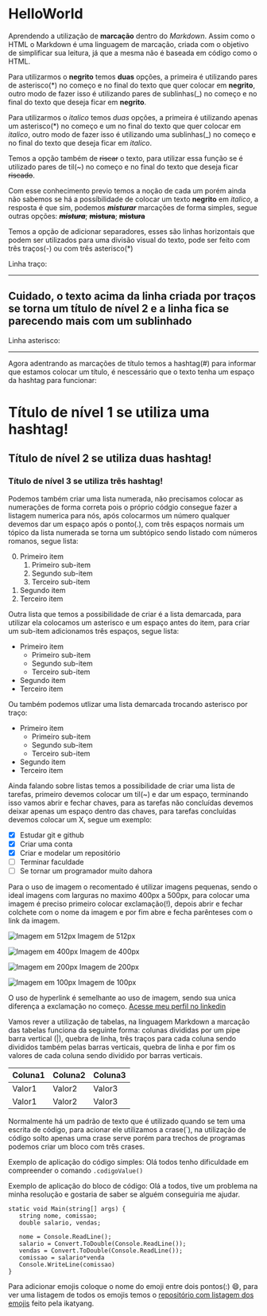 # HelloWorld

Aprendendo a utilização de **marcação** dentro do _Markdown_.
Assim como o HTML o Markdown é uma linguagem de marcação, criada com o objetivo de simplificar sua leitura, já que a mesma não é baseada em código como o HTML.

Para utilizarmos o **negrito** temos **duas** opções, a primeira é utilizando pares de asterisco(\*) no começo e no final do texto que quer colocar em **negrito**, outro modo de fazer isso é utilizando pares de sublinhas(\_) no começo e no final do texto que deseja ficar em **negrito**.

Para utilizarmos o _italico_ temos _duas_ opções, a primeira é utilizando apenas um asterisco(\*) no começo e um no final do texto que quer colocar em *italico*, outro modo de fazer isso é utilizando uma sublinhas(\_) no começo e no final do texto que deseja ficar em _italico_.

Temos a opção também de ~~riscar~~ o texto, para utilizar essa função se é utilizado pares de til(~) no começo e no final do texto que deseja ficar ~~riscado~~.

Com esse conhecimento previo temos a noção de cada um porém ainda não sabemos se há a possíbilidade de colocar um texto **negrito** em _italico_, a resposta é que sim, podemos _**misturar**_ marcações de forma simples, segue outras opções: _~~**mistura**~~_; ~~**mistura**~~; ~~**mistura**~~

Temos a opção de adicionar separadores, esses são linhas horizontais que podem ser utilizados para uma divisão visual do texto, pode ser feito com três traços(-) ou com três asterisco(\*)

Linha traço:

---

## Cuidado, o texto acima da linha criada por traços se torna um título de nível 2 e a linha fica se parecendo mais com um sublinhado

Linha asterisco:

---

Agora adentrando as marcações de título temos a hashtag(#) para informar que estamos colocar um título, é nescessário que o texto tenha um espaço da hashtag para funcionar:

# Título de nível 1 se utiliza uma hashtag!

## Título de nível 2 se utiliza duas hashtag!

### Título de nível 3 se utiliza três hashtag!

Podemos também criar uma lista numerada, não precisamos colocar as numerações de forma correta pois o próprio códgio consegue fazer a listagem numerica para nós, após colocarmos um número qualquer devemos dar um espaço após o ponto(.), com três espaços normais um tópico da lista numerada se torna um subtópico sendo listado com números romanos, segue lista:

0. Primeiro item
   1. Primeiro sub-item
   1. Segundo sub-item
   1. Terceiro sub-item
0. Segundo item
0. Terceiro item

Outra lista que temos a possibilidade de criar é a lista demarcada, para utilizar ela colocamos um asterisco e um espaço antes do item, para criar um sub-item adicionamos três espaços, segue lista:

* Primeiro item
   * Primeiro sub-item
   * Segundo sub-item
   * Terceiro sub-item
* Segundo item
* Terceiro item

Ou também podemos utlizar uma lista demarcada trocando asterisco por traço:

- Primeiro item
   - Primeiro sub-item
   - Segundo sub-item
   - Terceiro sub-item
- Segundo item
- Terceiro item

Ainda falando sobre listas temos a possibilidade de criar uma lista de tarefas, primeiro devemos colocar um til(~) e dar um espaço, terminando isso vamos abrir e fechar chaves, para as tarefas não concluídas devemos deixar apenas um espaço dentro das chaves, para tarefas concluídas devemos colocar um X, segue um exemplo:

- [X] Estudar git e github
- [X] Criar uma conta
- [X] Criar e modelar um repositório
- [ ] Terminar faculdade
- [ ] Se tornar um programador muito dahora

Para o uso de imagem o recomentado é utilizar imagens pequenas, sendo o ideal imagens com larguras no maximo 400px a 500px, para colocar uma imagem é preciso primeiro colocar exclamação(!), depois abrir e fechar colchete com o nome da imagem e por fim abre e fecha parênteses com o link da imagem.

![Imagem em 512px](https://github.com/FelipeVandevelde/HelloWorld/assets/148922578/0b0387ce-a337-4927-899d-faf35810b261)
Imagem de 512px

![Imagem em 400px](https://github.com/FelipeVandevelde/HelloWorld/assets/148922578/b681a721-df96-48f4-bdf7-5425866ced11)
Imagem de 400px

![Imagem em 200px](https://github.com/FelipeVandevelde/HelloWorld/assets/148922578/387bf453-1562-4185-af7d-96ebe0d4eb71)
Imagem de 200px

![Imagem em 100px](https://github.com/FelipeVandevelde/HelloWorld/assets/148922578/1570e651-47c0-44bd-99b1-536622b3d8a0)
Imagem de 100px

O uso de hyperlink é semelhante ao uso de imagem, sendo sua unica diferença a exclamação no começo.
[Acesse meu perfil no linkedin](https://www.linkedin.com/in/felipe-vandevelde-a54a81266/)

Vamos rever a utilização de tabelas, na linguagem Markdown a marcação das tabelas funciona da seguinte forma:
colunas divididas por um pipe barra vertical (|), quebra de linha, três traços para cada coluna sendo divididos também pelas barras verticais, quebra de linha e por fim os valores de cada coluna sendo dividido por barras verticais.

Coluna1|Coluna2|Coluna3
---|---|---
Valor1|Valor2|Valor3
Valor1|Valor2|Valor3

Normalmente há um padrão de texto que é utilizado quando se tem uma escrita de código, para acionar ele utilizamos a crase(\`), na utilização de código solto apenas uma crase serve porém para trechos de programas podemos criar um bloco com três crases.

Exemplo de aplicação do código simples:
Olá todos tenho dificuldade em compreender o comando `.codigoValue()`

Exemplo de aplicação do bloco de código:
Olá a todos, tive um problema na minha resolução e gostaria de saber se alguém conseguiria me ajudar.
```
static void Main(string[] args) { 
   string nome, comissao;
   double salario, vendas;
   
   nome = Console.ReadLine();
   salario = Convert.ToDouble(Console.ReadLine());
   vendas = Convert.ToDouble(Console.ReadLine());
   comissao = salario*venda
   Console.WriteLine(comissao)
}
```

Para adicionar emojis coloque o nome do emoji entre dois pontos(:) :smile:, para ver uma listagem de todos os emojis temos o [repositório com listagem dos emojis](https://github.com/ikatyang/emoji-cheat-sheet) feito pela ikatyang. 